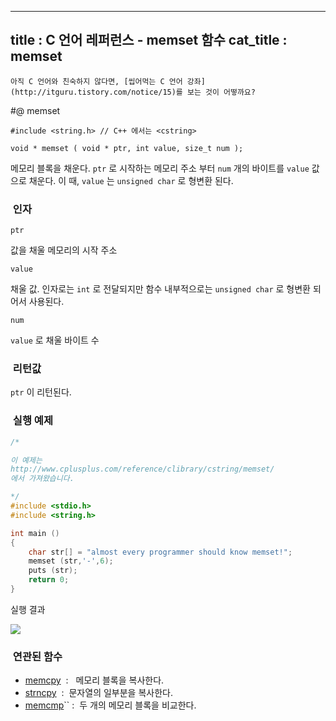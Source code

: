 ----------------
title : C 언어 레퍼런스 - memset 함수
cat_title :  memset
--------------



```warning
아직 C 언어와 친숙하지 않다면, [씹어먹는 C 언어 강좌](http://itguru.tistory.com/notice/15)를 보는 것이 어떻까요?

```

#@ memset

```info
#include <string.h> // C++ 에서는 <cstring>

void * memset ( void * ptr, int value, size_t num );
```


메모리 블록을 채운다.
`ptr` 로 시작하는 메모리 주소 부터 `num` 개의 바이트를 `value` 값으로 채운다. 이 때, `value` 는 `unsigned char` 로 형변환 된다.



###  인자


`ptr`

값을 채울 메모리의 시작 주소

`value`

채울 값. 인자로는 `int` 로 전달되지만 함수 내부적으로는 `unsigned char` 로 형변환 되어서 사용된다.

`num`

`value` 로 채울 바이트 수



###  리턴값




`ptr` 이 리턴된다.



###  실행 예제


```cpp
/*

이 예제는
http://www.cplusplus.com/reference/clibrary/cstring/memset/
에서 가져왔습니다.

*/
#include <stdio.h>
#include <string.h>

int main ()
{
    char str[] = "almost every programmer should know memset!";
    memset (str,'-',6);
    puts (str);
    return 0;
}
```


실행 결과


![](http://img1.daumcdn.net/thumb/R1920x0/?fname=http%3A%2F%2Fcfile9.uf.tistory.com%2Fimage%2F19727B194CF1A1D02D9726)




###  연관된 함수





*  [memcpy](http://itguru.tistory.com/77)  :   메모리 블록을 복사한다.
*  [strncpy](http://itguru.tistory.com/80)  :  문자열의 일부분을 복사한다.
*  [memcmp](http://itguru.tistory.com/84)`` :  두 개의 메모리 블록을 비교한다.
